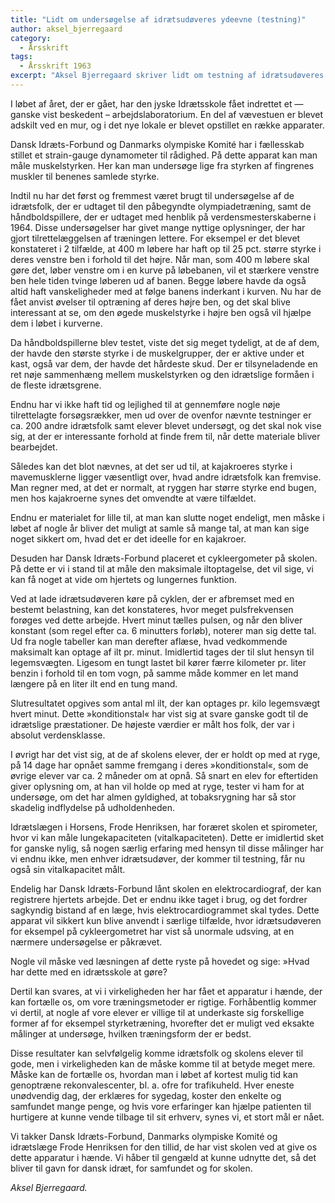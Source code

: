 ```yaml
---
title: "Lidt om undersøgelse af idrætsudøveres ydeevne (testning)"
author: aksel_bjerregaard
category:
  - Årsskrift
tags:
  - Årsskrift 1963
excerpt: "Aksel Bjerregaard skriver lidt om testning af idrætsudøveres ydeevne i det nyanlagte arbejdslaboratorium."
---
```


I løbet af året, der er gået, har den jyske Idrætsskole fået indrettet et — ganske vist beskedent – arbejdslaboratorium. En del af vævestuen er blevet adskilt ved en mur, og i det nye lokale er blevet opstillet en række apparater.

Dansk Idræts-Forbund og Danmarks olympiske Komité har i fællesskab stillet et strain-gauge dynamometer til rådighed. På dette apparat kan man måle muskelstyrken. Her kan man undersøge lige fra styrken af fingrenes muskler til benenes samlede styrke.

Indtil nu har det først og fremmest været brugt til undersøgelse af de idrætsfolk, der er udtaget til den påbegyndte olympiadetræning, samt de håndboldspillere, der er udtaget med henblik på verdensmesterskaberne i 1964. Disse undersøgelser har givet mange nyttige oplysninger, der har gjort tilrettelæggelsen af træningen lettere. For eksempel er det blevet konstateret i 2 tilfælde, at 400 m løbere har haft op til 25 pct. større styrke i deres venstre ben i forhold til det højre. Når man, som 400 m løbere skal gøre det, løber venstre om i en kurve på løbebanen, vil et stærkere venstre ben hele tiden tvinge løberen ud af banen. Begge løbere havde da også altid haft vanskeligheder med at følge banens inderkant i kurven. Nu har de fået anvist øvelser til optræning af deres højre ben, og det skal blive interessant at se, om den øgede muskelstyrke i højre ben også vil hjælpe dem i løbet i kurverne.

Da håndboldspillerne blev testet, viste det sig meget tydeligt, at de af dem, der havde den største styrke i de muskelgrupper, der er aktive under et kast, også var dem, der havde det hårdeste skud. Der er tilsyneladende en ret nøje sammenhæng mellem muskelstyrken og den idrætslige formåen i de fleste idrætsgrene.

Endnu har vi ikke haft tid og lejlighed til at gennemføre nogle nøje tilrettelagte forsøgsrækker, men ud over de ovenfor nævnte testninger er ca. 200 andre idrætsfolk samt elever blevet undersøgt, og det skal nok vise sig, at der er interessante forhold at finde frem til, når dette materiale bliver bearbejdet.

Således kan det blot nævnes, at det ser ud til, at kajakroeres styrke i mavemusklerne ligger væsentligt over, hvad andre idrætsfolk kan fremvise. Man regner med, at det er normalt, at ryggen har større styrke end bugen, men hos kajakroerne synes det omvendte at være tilfældet.

Endnu er materialet for lille til, at man kan slutte noget endeligt, men måske i løbet af nogle år bliver det muligt at samle så mange tal, at man kan sige noget sikkert om, hvad det er det ideelle for en kajakroer.

Desuden har Dansk Idræts-Forbund placeret et cykleergometer på skolen. På dette er vi i stand til at måle den maksimale iltoptagelse, det vil sige, vi kan få noget at vide om hjertets og lungernes funktion.

Ved at lade idrætsudøveren køre på cyklen, der er afbremset med en bestemt belastning, kan det konstateres, hvor meget pulsfrekvensen forøges ved dette arbejde. Hvert minut tælles pulsen, og når den bliver konstant (som regel efter ca. 6 minutters forløb), noterer man sig dette tal. Ud fra nogle tabeller kan man derefter aflæse, hvad vedkommende maksimalt kan optage af ilt pr. minut. Imidlertid tages der til slut hensyn til legemsvægten. Ligesom en tungt lastet bil kører færre kilometer pr. liter benzin i forhold til en tom vogn, på samme måde kommer en let mand længere på en liter ilt end en tung mand.

Slutresultatet opgives som antal ml ilt, der kan optages pr. kilo legemsvægt hvert minut. Dette »konditionstal« har vist sig at svare ganske godt til de idrætslige præstationer. De højeste værdier er målt hos folk, der var i absolut verdensklasse.

I øvrigt har det vist sig, at de af skolens elever, der er holdt op med at ryge, på 14 dage har opnået samme fremgang i deres »konditionstal«, som de øvrige elever var ca. 2 måneder om at opnå. Så snart en elev for eftertiden giver oplysning om, at han vil holde op med at ryge, tester vi ham for at undersøge, om det har almen gyldighed, at tobaksrygning har så stor skadelig indflydelse på udholdenheden.

Idrætslægen i Horsens, Frode Henriksen, har foræret skolen et spirometer, hvor vi kan måle lungekapaciteten (vitalkapaciteten). Dette er imidlertid sket for ganske nylig, så nogen særlig erfaring med hensyn til disse målinger har vi endnu ikke, men enhver idrætsudøver, der kommer til testning, får nu også sin vitalkapacitet målt.

Endelig har Dansk Idræts-Forbund lånt skolen en elektrocardiograf, der kan registrere hjertets arbejde. Det er endnu ikke taget i brug, og det fordrer sagkyndig bistand af en læge, hvis elektrocardiogrammet skal tydes. Dette apparat vil sikkert kun blive anvendt i særlige tilfælde, hvor idrætsudøveren for eksempel på cykleergometret har vist så unormale udsving, at en nærmere undersøgelse er påkrævet.

Nogle vil måske ved læsningen af dette ryste på hovedet og sige: »Hvad har dette med en idrætsskole at gøre?

Dertil kan svares, at vi i virkeligheden her har fået et apparatur i hænde, der kan fortælle os, om vore træningsmetoder er rigtige. Forhåbentlig kommer vi dertil, at nogle af vore elever er villige til at underkaste sig forskellige former af for eksempel styrketræning, hvorefter det er muligt ved eksakte målinger at undersøge, hvilken træningsform der er bedst.

Disse resultater kan selvfølgelig komme idrætsfolk og skolens elever til gode, men i virkeligheden kan de måske komme til at betyde meget mere. Måske kan de fortælle os, hvordan man i løbet af kortest mulig tid kan genoptræne rekonvalescenter, bl. a. ofre for trafikuheld. Hver eneste unødvendig dag, der erklæres for sygedag, koster den enkelte og samfundet mange penge, og hvis vore erfaringer kan hjælpe patienten til hurtigere at kunne vende tilbage til sit erhverv, synes vi, et stort mål er nået.

Vi takker Dansk Idræts-Forbund, Danmarks olympiske Komité og idrætslæge Frode Henriksen for den tillid, de har vist skolen ved at give os dette apparatur i hænde. Vi håber til gengæld at kunne udnytte det, så det bliver til gavn for dansk idræt, for samfundet og for skolen.

_Aksel Bjerregaard._
